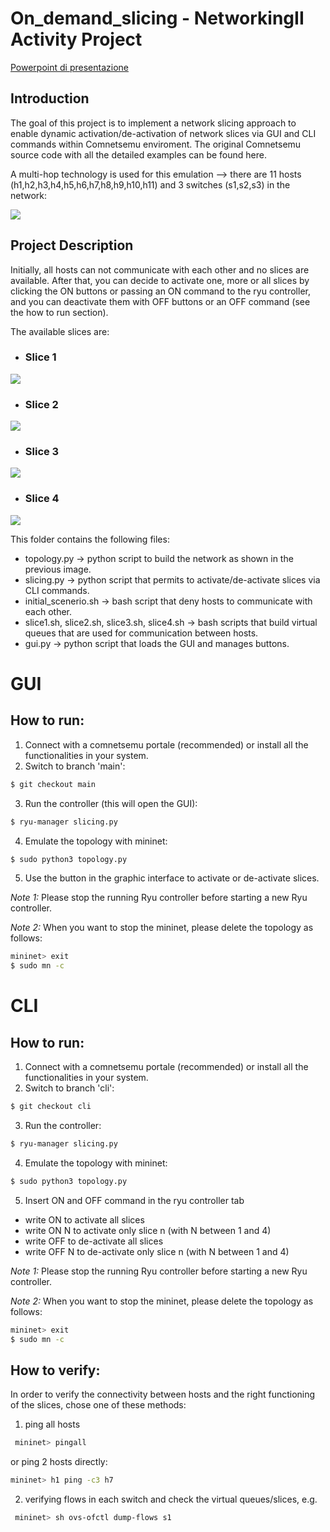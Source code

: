 # On_demand_slicing - NetworkingII Activity Project # 

[Powerpoint di presentazione](https://www.canva.com/design/DAFeY7qP-rY/IYIQs7NAPFlefAcTQkKQRQ/edit?utm_content=DAFeY7qP-rY&utm_campaign=designshare&utm_medium=link2&utm_source=sharebutton)
 
## Introduction ## 
The goal of this project is to implement a network slicing approach to enable dynamic activation/de-activation of network slices via GUI and CLI commands within Comnetsemu enviroment. The original Comnetsemu source code with all the detailed examples can be found here. 
 
A multi-hop technology is used for this emulation --> there are 11 hosts (h1,h2,h3,h4,h5,h6,h7,h8,h9,h10,h11) and 3 switches (s1,s2,s3) in the network: 
 
![](images/topology.PNG) 
 
## Project Description ## 
Initially, all hosts can not communicate with each other and no slices are available. 
After that, you can decide to activate one, more or all slices by clicking the ON buttons or passing an ON command to the ryu controller, and you can deactivate them with OFF buttons or an OFF command (see the how to run section). 
 
The available slices are: 
 
* ### Slice 1 ### 
![](images/slice1.PNG) 
* ### Slice 2 ### 
![](images/slice2.PNG) 
* ### Slice 3 ### 
![](images/slice3.PNG) 
* ### Slice 4 ### 
![](images/slice4.PNG) 
 
This folder contains the following files: 
* topology.py -> python script to build the network as shown in the previous image. 
* slicing.py -> python script that permits to activate/de-activate slices via CLI commands. 
* initial_scenerio.sh -> bash script that deny hosts to communicate with each other. 
* slice1.sh, slice2.sh, slice3.sh, slice4.sh -> bash scripts that build virtual queues that are used for communication between hosts. 
* gui.py -> python script that loads the GUI and manages buttons. 
 
# GUI 
 
<a name="how-to-run-with-GUI"></a> 
## How to run: ## 
1. Connect with a comnetsemu portale (recommended) or install all the functionalities in your system. 
2. Switch to branch 'main': 
```bash 
$ git checkout main
```
3. Run the controller (this will open the GUI): 
```bash 
$ ryu-manager slicing.py 
```
4. Emulate the topology with mininet: 
```bash 
$ sudo python3 topology.py 
```
5. Use the button in the graphic interface to activate or de-activate slices.  
 
*Note 1:* Please stop the running Ryu controller before starting a new Ryu controller. 
 
*Note 2:* When you want to stop the mininet, please delete the topology as follows: 
```bash 
mininet> exit 
$ sudo mn -c 
 ```
 
# CLI 
 
<a name="how-to-run-with-CLI"></a> 
## How to run: ## 
1. Connect with a comnetsemu portale (recommended) or install all the functionalities in your system. 
2. Switch to branch 'cli': 
```bash 
$ git checkout cli 
```
3. Run the controller: 
```bash 
$ ryu-manager slicing.py 
```
4. Emulate the topology with mininet: 
```bash 
$ sudo python3 topology.py 
```
5. Insert ON and OFF command in the ryu controller tab 
 * write ON to activate all slices 
 * write ON N to activate only slice n (with N between 1 and 4) 
 * write OFF to de-activate all slices 
 * write OFF N to de-activate only slice n (with N between 1 and 4) 
 
*Note 1:* Please stop the running Ryu controller before starting a new Ryu controller. 
 
*Note 2:* When you want to stop the mininet, please delete the topology as follows: 
```bash 
mininet> exit 
$ sudo mn -c 
```
## How to verify: 
In order to verify the connectivity between hosts and the right functioning of the slices, chose one of these methods: 
1. ping all hosts 
```bash 
 mininet> pingall
``` 
  or ping 2 hosts directly: 
 ```bash 
 mininet> h1 ping -c3 h7 
```   
2. verifying flows in each switch and check the virtual queues/slices, e.g. 
```bash 
 mininet> sh ovs-ofctl dump-flows s1
```
